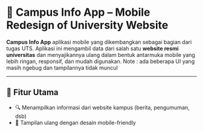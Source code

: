 # 📱 Campus Info App – Mobile Redesign of University Website

**Campus Info App** 
aplikasi mobile yang dikembangkan sebagai bagian dari tugas UTS. Aplikasi ini mengambil data dari salah satu **website resmi universitas** dan menyajikannya ulang dalam bentuk antarmuka mobile yang lebih ringan, responsif, dan mudah digunakan.
Note : ada beberapa UI yang masih ngebug dan tampilannya tidak muncul

---

## 🚀 Fitur Utama

- 🔍 Menampilkan informasi dari website kampus (berita, pengumuman, dsb)
- 📱 Tampilan ulang dengan desain mobile-friendly
